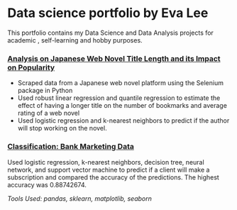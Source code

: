 # Data science portfolio by Eva Lee
This portfolio contains my Data Science and Data Analysis projects for academic , self-learning and hobby purposes.

### [Analysis on Japanese Web Novel Title Length and its Impact on Popularity](https://github.com/fangevalee/Portfolio/blob/872ab071ec47fc2b2d1fa99945b2145d41477f60/WebNovel/WebNovelAnalysis.md)
* Scraped data from a Japanese web novel platform using the Selenium package in Python
* Used robust linear regression and quantile regression to estimate the effect of having a longer title on the number of bookmarks and average rating of a web novel<br>
* Used logistic regression and k-nearest neighbors to predict if the author will stop working on the novel.


### [Classification: Bank Marketing Data](https://github.com/fangevalee/Portfolio/blob/main/notebook/Bank%20Marketing.ipynb) 
Used logistic regression, k-nearest neighbors, decision tree, neural network, and support vector machine to predict if a client will make a subscription and compared the accuracy of the predictions. The highest accuracy was 0.88742674.<br>

*Tools Used: pandas, sklearn, matplotlib, seaborn*


